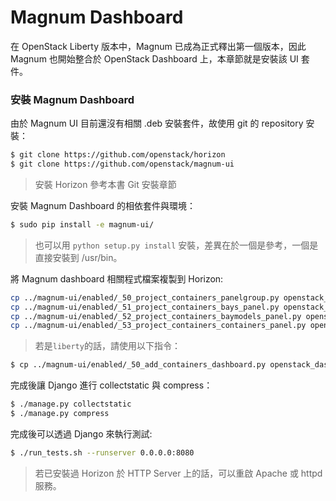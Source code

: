 # Magnum Dashboard
在 OpenStack Liberty 版本中，Magnum 已成為正式釋出第一個版本，因此 Magnum 也開始整合於 OpenStack Dashboard 上，本章節就是安裝該 UI 套件。

### 安裝 Magnum Dashboard
由於 Magnum UI 目前還沒有相關 .deb 安裝套件，故使用 git 的 repository 安裝：
```sh
$ git clone https://github.com/openstack/horizon
$ git clone https://github.com/openstack/magnum-ui
```
> 安裝 Horizon 參考本書 Git 安裝章節

安裝 Magnum Dashboard 的相依套件與環境：
```sh
$ sudo pip install -e magnum-ui/
```
> 也可以用 ```python setup.py install``` 安裝，差異在於一個是參考，一個是直接安裝到 /usr/bin。

將 Magnum dashboard 相關程式檔案複製到 Horizon:
```sh
cp ../magnum-ui/enabled/_50_project_containers_panelgroup.py openstack_dashboard/local/enabled
cp ../magnum-ui/enabled/_51_project_containers_bays_panel.py openstack_dashboard/local/enabled
cp ../magnum-ui/enabled/_52_project_containers_baymodels_panel.py openstack_dashboard/local/enabled
cp ../magnum-ui/enabled/_53_project_containers_containers_panel.py openstack_dashboard/local/enabled
```
> 若是```liberty```的話，請使用以下指令：
```sh
$ cp ../magnum-ui/enabled/_50_add_containers_dashboard.py openstack_dashboard/local/enabled
```

完成後讓 Django 進行 collectstatic 與 compress：
```sh
$ ./manage.py collectstatic
$ ./manage.py compress
```

完成後可以透過 Django 來執行測試:
```sh
$ ./run_tests.sh --runserver 0.0.0.0:8080
```
> 若已安裝過 Horizon 於 HTTP Server 上的話，可以重啟 Apache 或 httpd 服務。
